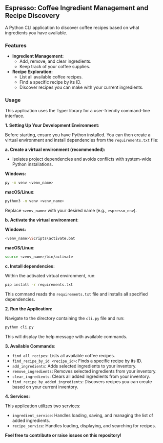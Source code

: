 ## Espresso: Coffee Ingredient Management and Recipe Discovery

A Python CLI application to discover coffee recipes based on what ingredients you have available.

### Features

* **Ingredient Management:**
  * Add, remove, and clear ingredients.
  * Keep track of your coffee supplies.
* **Recipe Exploration:**
  * List all available coffee recipes.
  * Find a specific recipe by its ID.
  * Discover recipes you can make with your current ingredients.

### Usage

This application uses the Typer library for a user-friendly command-line interface.

**1. Setting Up Your Development Environment:**

Before starting, ensure you have Python installed. You can then create a virtual environment and install dependencies from the `requirements.txt` file:

**a. Create a virtual environment (recommended):**

- Isolates project dependencies and avoids conflicts with system-wide Python installations.

**Windows:**

```bash
py -m venv <venv_name>
```

**macOS/Linux:**

```bash
python3 -m venv <venv_name>
```

Replace `<venv_name>` with your desired name (e.g., `espresso_env`).

**b. Activate the virtual environment:**

**Windows:**

```bash
<venv_name>\Scripts\activate.bat
```

**macOS/Linux:**

```bash
source <venv_name>/bin/activate
```

**c. Install dependencies:**

Within the activated virtual environment, run:

```bash
pip install -r requirements.txt
```

This command reads the `requirements.txt` file and installs all specified dependencies.

**2. Run the Application:**

Navigate to the directory containing the `cli.py` file and run:

```bash
python cli.py
```

This will display the help message with available commands.

**3. Available Commands:**

* `find_all_recipes`: Lists all available coffee recipes.
* `find_recipe_by_id <recipe_id>`: Finds a specific recipe by its ID.
* `add_ingredients`: Adds selected ingredients to your inventory.
* `remove_ingredients`: Removes selected ingredients from your inventory.
* `clear_ingredients`: Clears all added ingredients from your inventory.
* `find_recipe_by_added_ingredients`: Discovers recipes you can create based on your current inventory.

**4. Services:**

This application utilizes two services:

* `ingredient_service`: Handles loading, saving, and managing the list of added ingredients.
* `recipe_service`: Handles loading, displaying, and searching for recipes.

**Feel free to contribute or raise issues on this repository!**
